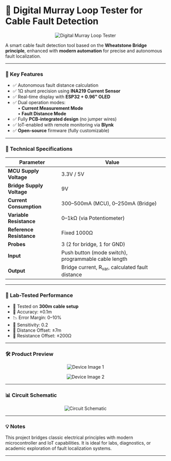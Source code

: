 # 🔧 Digital Murray Loop Tester for Cable Fault Detection

<p align="center">
  <img src="https://github.com/user-attachments/assets/8d1a1e95-7e3b-4ccc-beb8-c52c2cc64029" alt="Digital Murray Loop Tester" />
</p>

A smart cable fault detection tool based on the **Wheatstone Bridge principle**, enhanced with **modern automation** for precise and autonomous fault localization.

---

### 🚀 Key Features

- ✅ Autonomous fault distance calculation  
- ✅ 1Ω shunt precision using **INA219 Current Sensor**  
- ✅ Real-time display with **ESP32 + 0.96" OLED**  
- ✅ Dual operation modes:  
  &nbsp;&nbsp;&nbsp;&nbsp;• **Current Measurement Mode**  
  &nbsp;&nbsp;&nbsp;&nbsp;• **Fault Distance Mode**  
- ✅ Fully **PCB-integrated design** (no jumper wires)  
- ✅ IoT-enabled with remote monitoring via **Blynk**  
- ✅ **Open-source** firmware (fully customizable)  

---

### 📐 Technical Specifications

| Parameter                  | Value                          |
|---------------------------|---------------------------------|
| **MCU Supply Voltage**     | 3.3V / 5V                      |
| **Bridge Supply Voltage**  | 9V                             |
| **Current Consumption**    | 300–500mA (MCU), 0–250mA (Bridge) |
| **Variable Resistance**    | 0–1kΩ (via Potentiometer)      |
| **Reference Resistance**   | Fixed 1000Ω                    |
| **Probes**                 | 3 (2 for bridge, 1 for GND)    |
| **Input**                  | Push button (mode switch), programmable cable length |
| **Output**                 | Bridge current, R<sub>var</sub>, calculated fault distance |

---

### 🧪 Lab-Tested Performance

- 📏 Tested on **300m cable setup**
- 🎯 Accuracy: ±0.1m
- 📉 Error Margin: 0–10%
- 📶 Sensitivity: 0.2
- 📍 Distance Offset: ±7m
- 🧲 Resistance Offset: ±200Ω

---

### 🛠️ Product Preview

<p align="center">
  <img src="https://github.com/user-attachments/assets/f6ce0b2e-307a-4972-8ad2-fae7a2ec3254" alt="Device Image 1" />
</p>

<p align="center">
  <img src="https://github.com/user-attachments/assets/7056b86c-ccc9-4277-804f-b2084383208c" alt="Device Image 2" />
</p>

---

### 📊 Circuit Schematic

<p align="center">
  <img src="https://github.com/user-attachments/assets/3e8a333b-037c-4e74-8149-5c72a6591873" alt="Circuit Schematic" />
</p>

---

### 💡 Notes

This project bridges classic electrical principles with modern microcontroller and IoT capabilities. It is ideal for labs, diagnostics, or academic exploration of fault localization systems.

---

